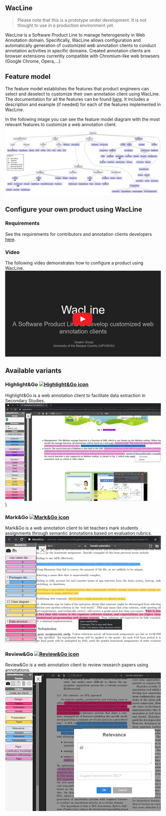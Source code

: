 ## WacLine
> Please note that this is a prototype under development. It is not thought to use in a production environment yet.

WacLine is a Software Product Line to manage heterogeneity in Web Annotation domain. Specifically, WacLine allows configuration and automatically generation of customized web annotation clients to conduct annotation activities in specific domains. Created annotation clients are browser extensions currently compatible with Chromium-like web browsers (Google Chrome, Opera,...).

## Feature model
The feature model establishes the features that product engineers can select and deselect to customize their own annotation client using WacLine.
The documentation for all the features can be found [here](./featureModel/). It includes a description and example (if needed) for each of the features implemented in WacLine.

In the following image you can see the feature model diagram with the most relevant features to customize a web annotation client.
[![assets/FeatureModelDiagram.png](assets/FeatureModelDiagram.png)](./assets/FeatureModelDiagram.png)


## Configure your own product using WacLine
### Requirements
See the requirements for contributors and annotation clients developers [here](https://github.com/onekin/WacLine#requirements-for-contributors-and-annotation-clients-developers).

### Video
The following video demonstrates how to configure a product using WacLine.
[![video.png](video.png)](https://go.haritzmedina.com/waclineVideo)

## Available variants
### Highlight&Go [![Highlight&Go icon][highlightAndGoIcon]](https://rebrand.ly/highlightAndGo)
Highlight&Go is a web annotation client to facilitate data extraction in Secondary Studies.
[![assets/HighlightAndGoScreenshot.png](assets/HighlightAndGoScreenshot.png))](./assets/HighlightAndGoScreenshot.png)

### Mark&Go [![Mark&Go icon][markAndGoIcon]](https://rebrand.ly/markAndGo)
Mark&Go is a web annotation client to let teachers mark students assignments through semantic annotations based on evaluation rubrics.
[![assets/MarkAndGoScreenshot.png](assets/MarkAndGoScreenshot.png)](./assets/MarkAndGoScreenshot.png)

### Review&Go [![Review&Go icon][reviewAndGoIcon]](https://rebrand.ly/reviewAndGo)
Review&Go is a web annotation client to review research papers using annotations.
[![assets/ReviewAndGoScreenshot.png](assets/ReviewAndGoScreenshot.png)](./assets/ReviewAndGoScreenshot.png)

[highlightAndGoIcon]: https://raw.githubusercontent.com/onekin/WacLine/master/input/app/images/hag/icon-38.png
[markAndGoIcon]: https://raw.githubusercontent.com/onekin/WacLine/master/input/app/images/mag/icon-38.png
[reviewAndGoIcon]: https://raw.githubusercontent.com/onekin/WacLine/master/input/app/images/rag/icon-38.png
